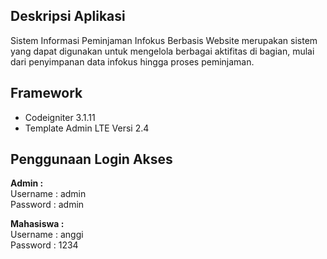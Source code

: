 ## Deskripsi Aplikasi
Sistem Informasi Peminjaman Infokus Berbasis Website merupakan sistem yang dapat digunakan untuk mengelola berbagai aktifitas di bagian, mulai dari penyimpanan data infokus hingga proses peminjaman.
<br>

##  Framework
* Codeigniter 3.1.11
* Template Admin LTE  Versi 2.4

## Penggunaan Login Akses

<b>Admin : </b>
<br/>
Username : admin
<br/>
Password : admin

<b>Mahasiswa :</b>
<br/>
Username : anggi
<br/>
Password : 1234
